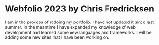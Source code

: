 # Webfolio 2023 by Chris Fredricksen

I am in the process of redoing my portfolio. I have not updated it since last summer. In the meantime I have expanded my knowledge of web development and learned some new languages and frameworks. I will be adding some new sites that I have been working on.
